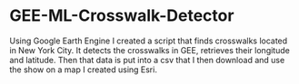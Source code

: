 # GEE-ML-Crosswalk-Detector
Using Google Earth Engine I created a script that finds crosswalks located in New York City. It detects the crosswalks in GEE, retrieves their longitude and latitude. Then that data is put into a csv that I then download and use the show on a map I created using Esri.
